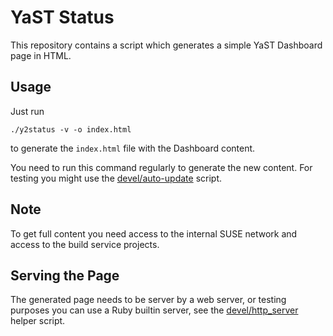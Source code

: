 # YaST Status

This repository contains a script which generates a simple
YaST Dashboard page in HTML.

## Usage

Just run

    ./y2status -v -o index.html

to generate the `index.html` file with the Dashboard content.

You need to run this command regularly to generate the new content.
For testing you might use the [devel/auto-update](devel/auto-update)
script.

## Note

To get full content you need access to the internal SUSE network and
access to the build service projects.

## Serving the Page

The generated page needs to be server by a web server, or testing
purposes you can use a Ruby builtin server, see the [devel/http_server](
devel/http_server) helper script.
